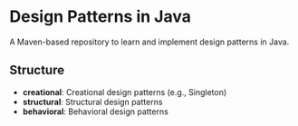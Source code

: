 # Design Patterns in Java
A Maven-based repository to learn and implement design patterns in Java.

## Structure
- **creational**: Creational design patterns (e.g., Singleton)
- **structural**: Structural design patterns
- **behavioral**: Behavioral design patterns
